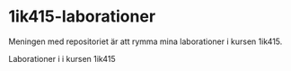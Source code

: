 1ik415-laborationer
===================

Meningen med repositoriet är att rymma mina laborationer i kursen 1ik415.

Laborationer i i kursen 1ik415
